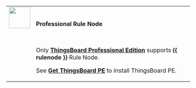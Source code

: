 <table class="pe-feature-banner">
    <tr>
        <td style="width: 58px;" valign="top">
            <img width="58" height="58" src="/images/info-sign-white.svg"/>
        </td>
        <td>
            <br/>
            <p><b>Professional Rule Node</b></p>
            <br/>
            <p>Only <a class="pe-link" href="/products/thingsboard-pe/"><b>ThingsBoard Professional Edition</b></a> supports <b>{{ rulenode }}</b> Rule Node.</p>
            <p>See <a class="pe-learn-more" href="/products/thingsboard-pe/install/"><b>Get ThingsBoard PE</b></a> to install ThingsBoard PE.</p>
        </td>
    </tr>
</table>

